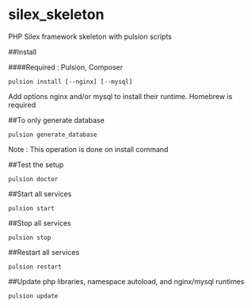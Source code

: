 # silex_skeleton
PHP Silex framework skeleton with pulsion scripts

##Install

####Required : Pulsion, Composer

    pulsion install [--nginx] [--mysql]

Add options nginx and/or mysql to install their runtime. Homebrew is required

##To only generate database

    pulsion generate_database
Note : This operation is done on install command

##Test the setup

    pulsion doctor

##Start all services

    pulsion start

##Stop all services

    pulsion stop

##Restart all services

    pulsion restart

##Update php libraries, namespace autoload, and nginx/mysql runtimes

    pulsion update

